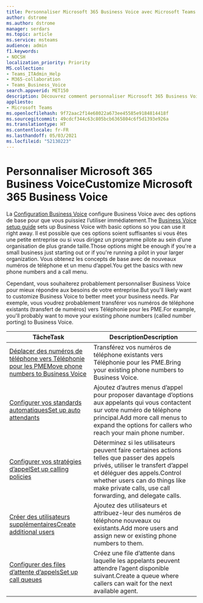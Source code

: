 ```yaml
---
title: Personnaliser Microsoft 365 Business Voice avec Microsoft Teams
author: dstrome
ms.author: dstrome
manager: serdars
ms.topic: article
ms.service: msteams
audience: admin
f1.keywords:
- NOCSH
localization_priority: Priority
MS.collection:
- Teams_ITAdmin_Help
- M365-collaboration
- Teams_Business_Voice
search.appverid: MET150
description: Découvrez comment personnaliser Microsoft 365 Business Voice pour répondre aux besoins spécifiques de votre organisation.
appliesto:
- Microsoft Teams
ms.openlocfilehash: 9f72aac2f14e68022a673ee45585e9184814418f
ms.sourcegitcommit: 49cdcf344c63c805bcb6365804c6f5d1393e926a
ms.translationtype: HT
ms.contentlocale: fr-FR
ms.lasthandoff: 05/03/2021
ms.locfileid: "52130223"
---
```

# <a name="customize-microsoft-365-business-voice"></a><span data-ttu-id="d98e5-103">Personnaliser Microsoft 365 Business Voice</span><span class="sxs-lookup"><span data-stu-id="d98e5-103">Customize Microsoft 365 Business Voice</span></span>

<span data-ttu-id="d98e5-104">La [Configuration Business Voice](set-up-overview.md) configure Business Voice avec des options de base pour que vous puissiez l’utiliser immédiatement.</span><span class="sxs-lookup"><span data-stu-id="d98e5-104">The [Business Voice setup guide](set-up-overview.md) sets up Business Voice with basic options so you can use it right away.</span></span> <span data-ttu-id="d98e5-105">Il est possible que ces options soient suffisantes si vous êtes une petite entreprise ou si vous dirigez un programme pilote au sein d’une organisation de plus grande taille.</span><span class="sxs-lookup"><span data-stu-id="d98e5-105">Those options might be enough if you're a small business just starting out or if you're running a pilot in your larger organization.</span></span> <span data-ttu-id="d98e5-106">Vous obtenez les concepts de base avec de nouveaux numéros de téléphone et un menu d’appel.</span><span class="sxs-lookup"><span data-stu-id="d98e5-106">You get the basics with new phone numbers and a call menu.</span></span>

<span data-ttu-id="d98e5-107">Cependant, vous souhaiterez probablement personnaliser Business Voice pour mieux répondre aux besoins de votre entreprise.</span><span class="sxs-lookup"><span data-stu-id="d98e5-107">But you'll likely want to customize Business Voice to better meet your business needs.</span></span> <span data-ttu-id="d98e5-108">Par exemple, vous voudrez probablement transférer vos numéros de téléphone existants (transfert de numéros) vers Téléphonie pour les PME.</span><span class="sxs-lookup"><span data-stu-id="d98e5-108">For example, you'll probably want to move your existing phone numbers (called number porting) to Business Voice.</span></span>

| <span data-ttu-id="d98e5-109">Tâche</span><span class="sxs-lookup"><span data-stu-id="d98e5-109">Task</span></span>                                                          | <span data-ttu-id="d98e5-110">Description</span><span class="sxs-lookup"><span data-stu-id="d98e5-110">Description</span></span>                                                                                          |
|---------------------------------------------------------------|------------------------------------------------------------------------------------------------------|
| [<span data-ttu-id="d98e5-111">Déplacer des numéros de téléphone vers Téléphonie pour les PME</span><span class="sxs-lookup"><span data-stu-id="d98e5-111">Move phone numbers to Business Voice</span></span>](port-phone-numbers.md) | <span data-ttu-id="d98e5-112">Transférez vos numéros de téléphone existants vers Téléphonie pour les PME.</span><span class="sxs-lookup"><span data-stu-id="d98e5-112">Bring your existing phone numbers to Business Voice.</span></span>                                                 |
| [<span data-ttu-id="d98e5-113">Configurer vos standards automatiques</span><span class="sxs-lookup"><span data-stu-id="d98e5-113">Set up auto attendants</span></span>](./create-a-phone-system-auto-attendant-smb.md)           | <span data-ttu-id="d98e5-114">Ajoutez d’autres menus d’appel pour proposer davantage d’options aux appelants qui vous contactent sur votre numéro de téléphone principal.</span><span class="sxs-lookup"><span data-stu-id="d98e5-114">Add more call menus to expand the options for callers who reach your main phone number.</span></span>        |
| [<span data-ttu-id="d98e5-115">Configurer vos stratégies d’appel</span><span class="sxs-lookup"><span data-stu-id="d98e5-115">Set up calling policies</span></span>](set-up-policies.md)                 | <span data-ttu-id="d98e5-116">Déterminez si les utilisateurs peuvent faire certaines actions telles que passer des appels privés, utiliser le transfert d’appel et déléguer des appels.</span><span class="sxs-lookup"><span data-stu-id="d98e5-116">Control whether users can do things like make private calls, use call forwarding, and delegate calls.</span></span>        |
| [<span data-ttu-id="d98e5-117">Créer des utilisateurs supplémentaires</span><span class="sxs-lookup"><span data-stu-id="d98e5-117">Create additional users</span></span>](create-users.md)                    | <span data-ttu-id="d98e5-118">Ajoutez des utilisateurs et attribuez-leur des numéros de téléphone nouveaux ou existants.</span><span class="sxs-lookup"><span data-stu-id="d98e5-118">Add more users and assign new or existing phone numbers to them.</span></span>                                     |
| [<span data-ttu-id="d98e5-119">Configurer des files d’attente d’appels</span><span class="sxs-lookup"><span data-stu-id="d98e5-119">Set up call queues</span></span>](./create-a-phone-system-call-queue-smb.md)                   | <span data-ttu-id="d98e5-120">Créez une file d’attente dans laquelle les appelants peuvent attendre l’agent disponible suivant.</span><span class="sxs-lookup"><span data-stu-id="d98e5-120">Create a queue where callers can wait for the next available agent.</span></span>                                  |